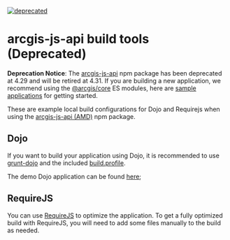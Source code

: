 [![deprecated](http://badges.github.io/stability-badges/dist/deprecated.svg)](http://github.com/badges/stability-badges)

# arcgis-js-api build tools (Deprecated)

**Deprecation Notice**: The [arcgis-js-api](https://www.npmjs.com/package/arcgis-js-api) npm package has been deprecated at 4.29 and will be retired at 4.31. If you are building a new application, we recommend using the [@arcgis/core](https://developers.arcgis.com/javascript/latest/es-modules/) ES modules, here are [sample applications](https://github.com/Esri/jsapi-resources/tree/main/core-samples) for getting started.

These are example local build configurations for Dojo and Requirejs when using the [arcgis-js-api (AMD)](https://www.npmjs.com/package/arcgis-js-api) npm package.

## Dojo
If you want to build your application using Dojo, it is recommended to use [grunt-dojo](https://github.com/phated/grunt-dojo) and the included [build.profile](dojo/build.profile.js).

The demo Dojo application can be found [here](dojo);

## RequireJS
You can use [RequireJS](https://requirejs.org/) to optimize the application. To get a fully optimized build with RequireJS, you will need to add some files manually to the build as needed. 
